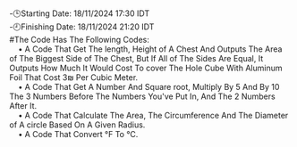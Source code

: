 -🕒Starting Date: 18/11/2024 17:30 IDT<br />
-🕘Finishing Date: 18/11/2024 21:20 IDT<br />
#The Code Has The Following Codes:<br />
&nbsp;&nbsp;&nbsp;&nbsp;• A Code That Get The length, Height of A Chest And Outputs The Area of The Biggest Side of The Chest, But If All of The Sides Are Equal, It Outputs How Much It Would Cost To cover The Hole Cube With Aluminum Foil That Cost 3₪ Per Cubic Meter.<br />
&nbsp;&nbsp;&nbsp;&nbsp;• A Code That Get A Number And Square root, Multiply By 5 And By 10 The 3 Numbers Before The Numbers You've Put In, And The 2 Numbers After It.<br />
&nbsp;&nbsp;&nbsp;&nbsp;• A Code That Calculate The Area, The Circumference And The Diameter of A circle Based On A Given Radius.<br />
&nbsp;&nbsp;&nbsp;&nbsp;• A Code That Convert °F To °C.<br />
